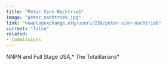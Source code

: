 ```yaml
---
title: "Peter Sinn Nachtrieb"
image: "peter_nachtrieb.jpg"
link: "newplayexchange.org/users/238/peter-sinn-nachtrieb"
current: "false"
related:
- Commissions
---
```


NNPN and Full Stage USA,* The Totalitarians*
